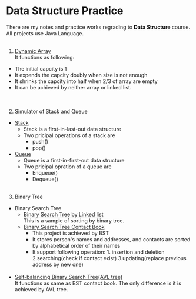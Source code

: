 # Data Structure Practice
There are my notes and practice works regrading to **Data Structure** course.<br>
All projects use Java Language.
<br><br>
1. [Dynamic Array](https://github.com/yyywrz/DataStructurePractice/blob/master/DynamicArray/DynamicArray.java)<br>
It functions as following:<br>
* The initial capcity is 1
* It expends the capcity doubly when size is not enough
* It shrinks the capcity into half when 2/3 of array are empty
* It can be achieved by neither array or linked list.<br>
<br><br>
2. Simulator of Stack and Queue
* [Stack](https://github.com/yyywrz/DataStructurePractice/blob/master/stack/StackSimulator.java)
   * Stack is a first-in-last-out data structure
   * Two pricipal operations of a stack are 
      * push()
      * pop() 
* [Queue](https://github.com/yyywrz/DataStructurePractice/blob/master/Queue/QueueSimulator.java)
   * Queue is a first-in-first-out data structure
   * Two pricipal opration of a queue are
      * Enqueue()
      * Dequeue()
      <br><br>
3. Binary Tree
* Binary Search Tree
   * [Binary Search Tree by Linked list](https://github.com/yyywrz/DataStructurePractice/blob/master/BStreeByLinkedlist/BStree.java)
   <br>This is a sample of sorting by binary tree.<br>
   * [Binary Search Tree Contact Book](https://github.com/yyywrz/DataStructurePractice/blob/master/BStreeByLinkedlist/Table.java)
      * This project is achieved by BST
      * It stores person's names and addresses, and contacts are sorted by alphabetical order of their names
      * It support following operation: 1. insertion and deletion 2.searching(check if contact exist) 3.updating(replace previous address by new one)<br><br>
* [Self-balancing Binary Search Tree(AVL tree)](https://github.com/yyywrz/DataStructurePractice/blob/master/BStreeByLinkedlist/AVLTable.java)
<br> It functions as same as BST contact book. The only difference is it is achieved by AVL tree.
